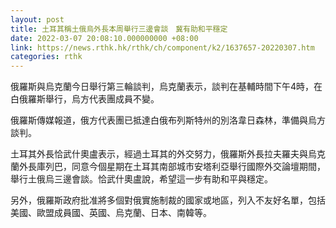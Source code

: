 ```yaml
---
layout: post
title: 土耳其稱土俄烏外長本周舉行三邊會談　冀有助和平穩定
date: 2022-03-07 20:08:10.000000000 +08:00
link: https://news.rthk.hk/rthk/ch/component/k2/1637657-20220307.htm
categories: rthk
---
```


俄羅斯與烏克蘭今日舉行第三輪談判，烏克蘭表示，談判在基輔時間下午4時，在白俄羅斯舉行，烏方代表團成員不變。

俄羅斯傳媒報道，俄方代表團已抵達白俄布列斯特州的別洛韋日森林，準備與烏方談判。

土耳其外長恰武什奧盧表示，經過土耳其的外交努力，俄羅斯外長拉夫羅夫與烏克蘭外長庫列巴，同意今個星期在土耳其南部城市安塔利亞舉行國際外交論壇期間，舉行土俄烏三邊會談。恰武什奧盧說，希望這一步有助和平與穩定。

另外，俄羅斯政府批准將多個對俄實施制裁的國家或地區，列入不友好名單，包括美國、歐盟成員國、英國、烏克蘭、日本、南韓等。

